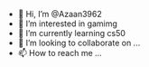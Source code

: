 - 👋 Hi, I’m @Azaan3962
- 👀 I’m interested in gamimg
- 🌱 I’m currently learning cs50
- 💞️ I’m looking to collaborate on ...
- 📫 How to reach me ...

<!---
Azaan3962/Azaan3962 is a ✨ special ✨ repository because its `README.md` (this file) appears on your GitHub profile.
You can click the Preview link to take a look at your changes.
--->
